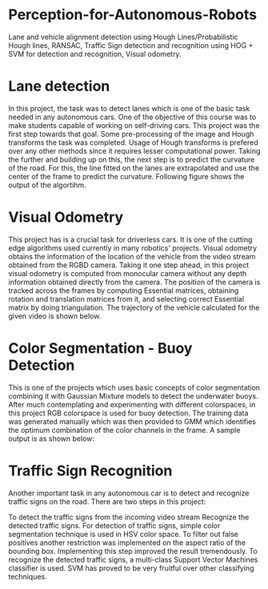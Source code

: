 # Perception-for-Autonomous-Robots
Lane and vehicle alignment detection using Hough Lines/Probabilistic Hough lines, RANSAC, Traffic Sign detection and recognition using HOG + SVM for detection and recognition, Visual odometry.

# Lane detection
In this project, the task was to detect lanes which is one of the basic task needed in any autonomous cars. One of the objective of this course was to make students capable of working on self-driving cars. This project was the first step towards that goal. Some pre-processing of the image and Hough transforms the task was completed. Usage of Hough transforms is prefered over any other methods since it requires lesser computational power. Taking the further and building up on this, the next step is to predict the curvature of the road. For this, the line fitted on the lanes are extrapolated and use the center of the frame to predict the curvature. Following figure shows the output of the algortihm.

# Visual Odometry
This project has is a crucial task for driverless cars. It is one of the cutting edge algorithms used currently in many robotics' projects. Visual odometry obtains the information of the location of the vehicle from the video stream obtained from the RGBD camera. Taking it one step ahead, in this project visual odometry is computed from monocular camera without any depth information obtained directly from the camera. The position of the camera is tracked across the frames by computing Essential matrices, obtaining rotation and translation matrices from it, and selecting correct Essential matrix by doing triangulation. The trajectory of the vehicle calculated for the given video is shown below.

# Color Segmentation - Buoy Detection
This is one of the projects which uses basic concepts of color segmentation combining it with Gaussian Mixture models to detect the underwater buoys. After much contemplating and experimenting with different colorspaces, in this project RGB colorspace is used for buoy detection. The training data was generated manually which was then provided to GMM which identifies the optimum combination of the color channels in the frame. A sample output is as shown below:

# Traffic Sign Recognition
Another important task in any autonomous car is to detect and recognize traffic signs on the road. There are two steps in this project:

To detect the traffic signs from the incoming video stream
Recognize the detected traffic signs.
For detection of traffic signs, simple color segmentation technique is used in HSV color space. To filter out false positives another restriction was implemented on the aspect ratio of the bounding box. Implementing this step improved the result tremendously. To recognize the detected traffic signs, a multi-class Support Vector Machines classifier is used. SVM has proved to be very fruitful over other classifying techniques.
